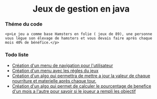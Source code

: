 <h1 style="text-align: center">Jeux de gestion en java</h1>

<h3>Théme du code</h3>

    <p>Le jeu a comme base Hamsters en folie ( jeux de 89), une personne vous lègue son élevage de hamsters et vous devais faire après chaque mois 40% de bénéfice.</p>
    
    
<h3>Todo liste</h3>

<ul>
    <li><a href="#">Création d'un menu de navigation pour l'utilisateur</a></li>
    <li><a href="#">Création d'un menu avec les régles du jeux</a></li>
    <li><a href="#">Création d'un algo qui permettra de mettre a jour la valeur de chaque nourriture et materielle après chaque tour.</a></li>
    <li><a href="#">Création d'un algo qui permet de calculer le pourcentage de benefice d'un mois a l'autre pour savoir si le joueur a rempli les objectif</a></li>
</ul>
